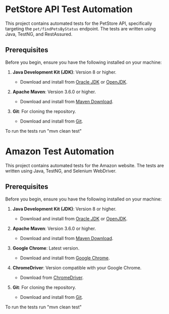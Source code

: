 
# PetStore API Test Automation

This project contains automated tests for the PetStore API, specifically targeting the `pet/findPetsByStatus` endpoint. The tests are written using Java, TestNG, and RestAssured.

## Prerequisites

Before you begin, ensure you have the following installed on your machine:

1. **Java Development Kit (JDK)**: Version 8 or higher.
   - Download and install from [Oracle JDK](https://www.oracle.com/java/technologies/javase-downloads.html) or [OpenJDK](https://openjdk.java.net/install/).

2. **Apache Maven**: Version 3.6.0 or higher.
   - Download and install from [Maven Download](https://maven.apache.org/download.cgi).

3. **Git**: For cloning the repository.
   - Download and install from [Git](https://git-scm.com/downloads).

To run the tests run "mvn clean test"


# Amazon Test Automation

This project contains automated tests for the Amazon website. The tests are written using Java, TestNG, and Selenium WebDriver.

## Prerequisites

Before you begin, ensure you have the following installed on your machine:

1. **Java Development Kit (JDK)**: Version 8 or higher.
   - Download and install from [Oracle JDK](https://www.oracle.com/java/technologies/javase-downloads.html) or [OpenJDK](https://openjdk.java.net/install/).

2. **Apache Maven**: Version 3.6.0 or higher.
   - Download and install from [Maven Download](https://maven.apache.org/download.cgi).

3. **Google Chrome**: Latest version.
   - Download and install from [Google Chrome](https://www.google.com/chrome/).

4. **ChromeDriver**: Version compatible with your Google Chrome.
   - Download from [ChromeDriver](https://sites.google.com/a/chromium.org/chromedriver/downloads).

5. **Git**: For cloning the repository.
   - Download and install from [Git](https://git-scm.com/downloads).
  
To run the tests run "mvn clean test"


